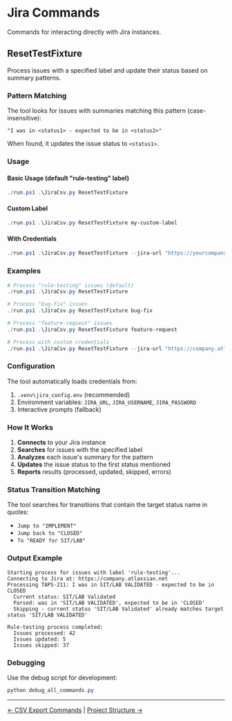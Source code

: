 # Jira Commands

Commands for interacting directly with Jira instances.

## ResetTestFixture

Process issues with a specified label and update their status based on summary patterns.

### Pattern Matching

The tool looks for issues with summaries matching this pattern (case-insensitive):
```
"I was in <status1> - expected to be in <status2>"
```

When found, it updates the issue status to `<status1>`.

### Usage

#### Basic Usage (default "rule-testing" label)
```powershell
./run.ps1 .\JiraCsv.py ResetTestFixture
```

#### Custom Label
```powershell
./run.ps1 .\JiraCsv.py ResetTestFixture my-custom-label
```

#### With Credentials
```powershell
./run.ps1 .\JiraCsv.py ResetTestFixture --jira-url "https://yourcompany.atlassian.net" --username "your.email@company.com" --password "your_api_token"
```

### Examples

```powershell
# Process "rule-testing" issues (default)
./run.ps1 .\JiraCsv.py ResetTestFixture

# Process "bug-fix" issues
./run.ps1 .\JiraCsv.py ResetTestFixture bug-fix

# Process "feature-request" issues
./run.ps1 .\JiraCsv.py ResetTestFixture feature-request

# Process with custom credentials
./run.ps1 .\JiraCsv.py ResetTestFixture --jira-url "https://company.atlassian.net" --username "user@company.com" --password "token"
```

### Configuration

The tool automatically loads credentials from:
1. `.venv\jira_config.env` (recommended)
2. Environment variables: `JIRA_URL`, `JIRA_USERNAME`, `JIRA_PASSWORD`
3. Interactive prompts (fallback)

### How It Works

1. **Connects** to your Jira instance
2. **Searches** for issues with the specified label
3. **Analyzes** each issue's summary for the pattern
4. **Updates** the issue status to the first status mentioned
5. **Reports** results (processed, updated, skipped, errors)

### Status Transition Matching

The tool searches for transitions that contain the target status name in quotes:
- `Jump to "IMPLEMENT"`
- `Jump back to "CLOSED"`
- `To "READY for SIT/LAB"`

### Output Example

```
Starting process for issues with label 'rule-testing'...
Connecting to Jira at: https://company.atlassian.net
Processing TAPS-211: I was in SIT/LAB VALIDATED - expected to be in CLOSED
  Current status: SIT/LAB Validated
  Parsed: was in 'SIT/LAB VALIDATED', expected to be in 'CLOSED'
  Skipping - current status 'SIT/LAB Validated' already matches target status 'SIT/LAB VALIDATED'

Rule-testing process completed:
  Issues processed: 42
  Issues updated: 5
  Issues skipped: 37
```

### Debugging

Use the debug script for development:
```powershell
python debug_all_commands.py
```

---

[← CSV Export Commands](csv_export-commands.md) | [Project Structure →](project-structure.md)
